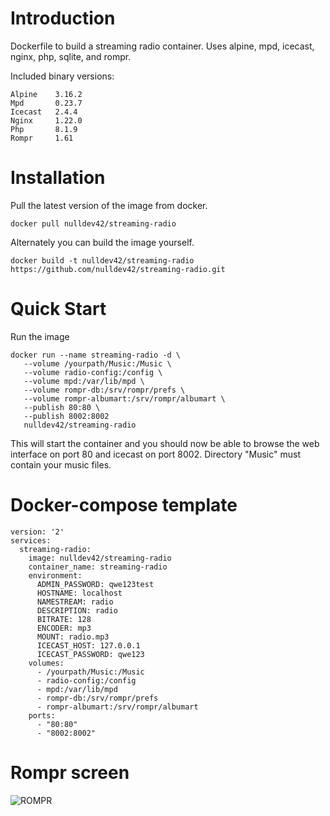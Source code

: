 # Introduction

Dockerfile to build a streaming radio container.  Uses alpine, mpd, icecast, nginx, php, sqlite, and rompr.

Included binary versions:

```
Alpine    3.16.2
Mpd       0.23.7
Icecast   2.4.4
Nginx     1.22.0
Php       8.1.9
Rompr     1.61
```

# Installation

Pull the latest version of the image from docker.

```
docker pull nulldev42/streaming-radio
```

Alternately you can build the image yourself.

```
docker build -t nulldev42/streaming-radio https://github.com/nulldev42/streaming-radio.git
```

# Quick Start

Run the image

```
docker run --name streaming-radio -d \
   --volume /yourpath/Music:/Music \
   --volume radio-config:/config \
   --volume mpd:/var/lib/mpd \
   --volume rompr-db:/srv/rompr/prefs \
   --volume rompr-albumart:/srv/rompr/albumart \
   --publish 80:80 \
   --publish 8002:8002
   nulldev42/streaming-radio
```

This will start the container and you should now be able to browse the web interface on port 80 and icecast on port 8002.
Directory "Music" must contain your music files.

# Docker-compose template
```
version: '2'
services:
  streaming-radio:
    image: nulldev42/streaming-radio
    container_name: streaming-radio
    environment:
      ADMIN_PASSWORD: qwe123test
      HOSTNAME: localhost
      NAMESTREAM: radio
      DESCRIPTION: radio
      BITRATE: 128
      ENCODER: mp3
      MOUNT: radio.mp3
      ICECAST_HOST: 127.0.0.1
      ICECAST_PASSWORD: qwe123
    volumes:
      - /yourpath/Music:/Music
      - radio-config:/config
      - mpd:/var/lib/mpd
      - rompr-db:/srv/rompr/prefs
      - rompr-albumart:/srv/rompr/albumart
    ports:
      - "80:80"
      - "8002:8002"
```
# Rompr screen
![ROMPR](https://fatg3erman.github.io/RompR/images/desktopskin.png)
